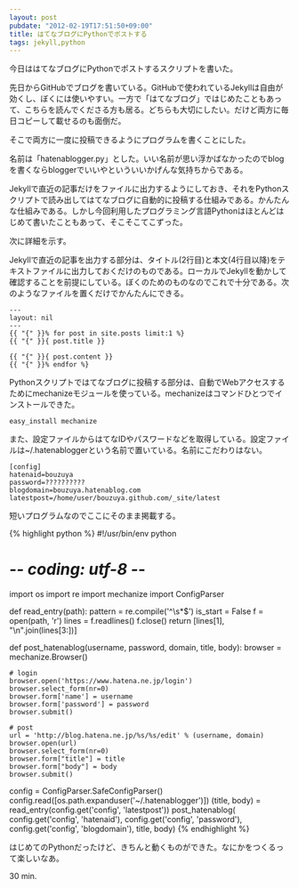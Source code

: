 ```yaml
---
layout: post
pubdate: "2012-02-19T17:51:50+09:00"
title: はてなブログにPythonでポストする
tags: jekyll,python
---
```

今日ははてなブログにPythonでポストするスクリプトを書いた。

先日からGitHubでブログを書いている。GitHubで使われているJekyllは自由が効くし、ぼくには使いやすい。一方で「はてなブログ」ではじめたこともあって、こちらを読んでくださる方も居る。どちらも大切にしたい。だけど両方に毎日コピーして載せるのも面倒だ。

そこで両方に一度に投稿できるようにプログラムを書くことにした。

名前は「hatenablogger.py」とした。いい名前が思い浮かばなかったのでblogを書くならbloggerでいいやといういいかげんな気持ちからである。

Jekyllで直近の記事だけをファイルに出力するようにしておき、それをPythonスクリプトで読み出してはてなブログに自動的に投稿する仕組みである。かんたんな仕組みである。しかし今回利用したプログラミング言語Pythonはほとんどはじめて書いたこともあって、そこそこてこずった。

次に詳細を示す。

Jekyllで直近の記事を出力する部分は、タイトル(2行目)と本文(4行目以降)をテキストファイルに出力しておくだけのものである。ローカルでJekyllを動かして確認することを前提にしている。ぼくのためのものなのでこれで十分である。次のようなファイルを置くだけでかんたんにできる。

    ---
    layout: nil
    ---
    {{ "{" }}% for post in site.posts limit:1 %}
    {{ "{" }}{ post.title }}
    
    {{ "{" }}{ post.content }}
    {{ "{" }}% endfor %}

Pythonスクリプトではてなブログに投稿する部分は、自動でWebアクセスするためにmechanizeモジュールを使っている。mechanizeはコマンドひとつでインストールできた。

    easy_install mechanize

また、設定ファイルからはてなIDやパスワードなどを取得している。設定ファイルは~/.hatenabloggerという名前で置いている。名前にこだわりはない。

    [config]
    hatenaid=bouzuya
    password=??????????
    blogdomain=bouzuya.hatenablog.com
    latestpost=/home/user/bouzuya.github.com/_site/latest

短いプログラムなのでここにそのまま掲載する。

{% highlight python %}
#!/usr/bin/env python
# -*- coding: utf-8 -*-

import os
import re
import mechanize
import ConfigParser

def read_entry(path):
    pattern = re.compile('^\s*$')
    is_start = False
    f = open(path, 'r')
    lines = f.readlines()
    f.close()
    return [lines[1], "\n".join(lines[3:])]

def post_hatenablog(username, password, domain, title, body):
    browser = mechanize.Browser()
    
    # login
    browser.open('https://www.hatena.ne.jp/login')
    browser.select_form(nr=0)
    browser.form['name'] = username
    browser.form['password'] = password
    browser.submit()
    
    # post 
    url = 'http://blog.hatena.ne.jp/%s/%s/edit' % (username, domain)
    browser.open(url)
    browser.select_form(nr=0)
    browser.form["title"] = title
    browser.form["body"] = body
    browser.submit()

config = ConfigParser.SafeConfigParser()
config.read([os.path.expanduser('~/.hatenablogger')])
(title, body) = read_entry(config.get('config', 'latestpost'))
post_hatenablog(
        config.get('config', 'hatenaid'),
        config.get('config', 'password'),
        config.get('config', 'blogdomain'),
        title,
        body)
{% endhighlight %}

はじめてのPythonだったけど、きちんと動くものができた。なにかをつくるって楽しいなあ。

30 min.
